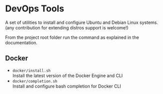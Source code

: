 # DevOps Tools
A set of utilities to install and configure Ubuntu and Debian Linux systems.  
(any contribution for extending distros support is welcome!)

From the project root folder run the command as explained in the documentation.  
## Docker

* `docker/install.sh`  
  Install the latest version of the Docker Engine and CLI
* `docker/completion.sh`  
  Install and configure bash completion for Docker CLI
